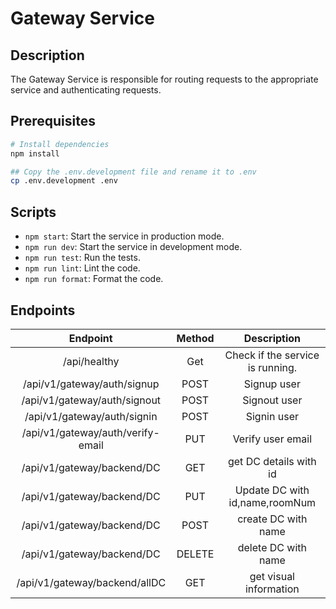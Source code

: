 # Gateway Service

## Description

The Gateway Service is responsible for routing requests to the appropriate service and authenticating requests.

## Prerequisites

```bash
# Install dependencies
npm install

## Copy the .env.development file and rename it to .env
cp .env.development .env
```

## Scripts

- `npm start`: Start the service in production mode.
- `npm run dev`: Start the service in development mode.
- `npm run test`: Run the tests.
- `npm run lint`: Lint the code.
- `npm run format`: Format the code.

## Endpoints

|             Endpoint              | Method |           Description            |
|:---------------------------------:|:------:|:--------------------------------:|
|           /api/healthy            |  Get   | Check if the service is running. |
|    /api/v1/gateway/auth/signup    |  POST  |           Signup user            |
|   /api/v1/gateway/auth/signout    |  POST  |           Signout user           |
|    /api/v1/gateway/auth/signin    |  POST  |           Signin user            |
| /api/v1/gateway/auth/verify-email |  PUT   |        Verify user email         |
|     /api/v1/gateway/backend/DC    |  GET   |      get DC details with id      |
|     /api/v1/gateway/backend/DC    |  PUT   |  Update DC with id,name,roomNum  |
|     /api/v1/gateway/backend/DC    |  POST  |       create DC with name        |
|     /api/v1/gateway/backend/DC    | DELETE |       delete DC with name        |
|    /api/v1/gateway/backend/allDC  |  GET   |      get visual information      |
